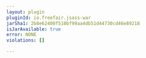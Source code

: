 ```yaml
---
layout: plugin
pluginId: io.freefair.jsass-war
jarSha1: 2b8e62400f510bf99aa4db51d44730cd46e89218
isJarAvailable: true
error: NONE
violations: []

---
```

